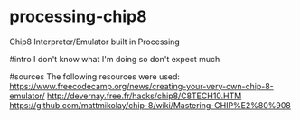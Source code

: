 # processing-chip8
Chip8 Interpreter/Emulator built in Processing

#intro
I don't know what I'm doing so don't expect much

#sources
The following resources were used:
https://www.freecodecamp.org/news/creating-your-very-own-chip-8-emulator/
http://devernay.free.fr/hacks/chip8/C8TECH10.HTM
https://github.com/mattmikolay/chip-8/wiki/Mastering-CHIP%E2%80%908
